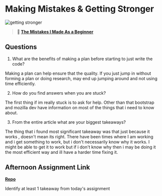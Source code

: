 # Making Mistakes & Getting Stronger

![getting stronger](https://bcw.blob.core.windows.net/public/img/lesson-images/js-bootcamp-logo.jpg)

> **📖 [The Mistakes I Made As a Beginner](https://codeworksacademy.com/fs-student-guide/resources/wk2/06-Coding-Mistakes)**

## Questions

1. What are the benefits of making a plan before starting to just write the code?

Making a plan can help ensure that the quality. If you just jump in without forming a plan or doing research, may end up jumping around and not using time efficiently.

2. How do you find answers when you are stuck?

The first thing if im really stuck is to ask for help. Other than that bootstrap and mozilla dev have information on most of the things that i need to know about.

3. From the entire article what are your biggest takeaways?

The thing that i found most significant takeaway was that just because it works , doesn't mean its right. There have been times where I am working and i get something to work, but i don't necessarily know why it works. I might be able to get it to work but if i don't know why then i may be doing it the most efficient way and ill have a harder time fixing it.

## Afternoon Assignment Link

**[Repo](https://github.com/Curtis-Pollard-II/bossfight)**

Identify at least 1 takeaway from today's assignment
